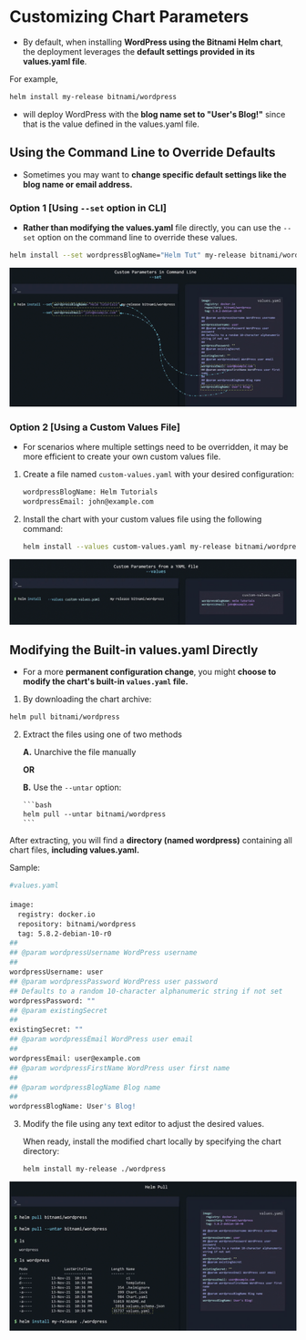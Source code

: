 # Customizing Chart Parameters
-   By default, when installing **WordPress using the Bitnami Helm chart**, the deployment leverages the **default settings provided in its values.yaml file**.

For example,
```bash
helm install my-release bitnami/wordpress
```

-   will deploy WordPress with the **blog name set to "User's Blog!"** since that is the value defined in the values.yaml file.


## Using the Command Line to Override Defaults
-   Sometimes you may want to **change specific default settings like the blog name or email address.**


### Option 1  [Using ```--set``` option in CLI]
-   **Rather than modifying the values.yaml** file directly, you can use the ```--set``` option on the command line to override these values.

```bash
helm install --set wordpressBlogName="Helm Tut" my-release bitnami/wordpress
```

![](../../images/kubernetes_helm11.png)


### Option 2 [Using a Custom Values File]
-   For scenarios where multiple settings need to be overridden, it may be more efficient to create your own custom values file.

1.  Create a file named ```custom-values.yaml``` with your desired configuration:
    ```bash
    wordpressBlogName: Helm Tutorials
    wordpressEmail: john@example.com
    ```
2. Install the chart with your custom values file using the following command:

    ```bash
    helm install --values custom-values.yaml my-release bitnami/wordpress
    ```
![](../../images/kubernetes_helm12.png)


## Modifying the Built-in values.yaml Directly

-   For a more **permanent configuration change**, you might **choose to modify the chart's built-in ```values.yaml``` file.**

1.  By downloading the chart archive:
```bash
helm pull bitnami/wordpress
```

2.  Extract the files using one of two methods
    
    **A.**  Unarchive the file manually
    
    **OR**

    **B.**  Use the ```--untar``` option:
        
        ```bash
        helm pull --untar bitnami/wordpress
        ```
After extracting, you will find a **directory (named wordpress)** containing all chart files, **including values.yaml.**    

Sample:
```bash
#values.yaml

image:
  registry: docker.io
  repository: bitnami/wordpress
  tag: 5.8.2-debian-10-r0
##
## @param wordpressUsername WordPress username
##
wordpressUsername: user
## @param wordpressPassword WordPress user password
## Defaults to a random 10-character alphanumeric string if not set
wordpressPassword: ""
## @param existingSecret
##
existingSecret: ""
## @param wordpressEmail WordPress user email
##
wordpressEmail: user@example.com
## @param wordpressFirstName WordPress user first name
##
## @param wordpressBlogName Blog name
##
wordpressBlogName: User's Blog!
```

3.  Modify the file using any text editor to adjust the desired values.
    
    When ready, install the modified chart locally by specifying the chart directory:
    
    ```bash
    helm install my-release ./wordpress
    ```
![](../../images/kubernetes_helm13.png)